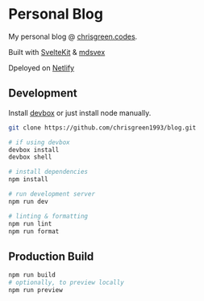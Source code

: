 # Personal Blog

My personal blog @ [chrisgreen.codes](https://chrisgreen.codes).

Built with [SvelteKit](https://kit.svelte.dev/) & [mdsvex](https://mdsvex.com/)

Dpeloyed on [Netlify](https://netlify.com)

## Development

Install [devbox](https://www.jetify.com/devbox) or just install node manually.

```bash
git clone https://github.com/chrisgreen1993/blog.git

# if using devbox
devbox install
devbox shell

# install dependencies
npm install

# run development server
npm run dev

# linting & formatting
npm run lint
npm run format
```

## Production Build

```bash
npm run build
# optionally, to preview locally
npm run preview
```
